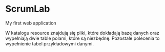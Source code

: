 # ScrumLab
My first web application

W katalogu resource znajdują się pliki, które dokładają bazę danych oraz wypełniają dwie table polami, które są niezbędnę. Pozostałe polecenia to wypełnienie tabel przykładowymi danymi.
